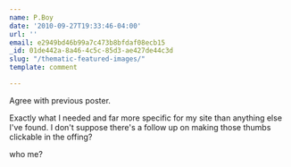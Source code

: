 ```yaml
---
name: P.Boy
date: '2010-09-27T19:33:46-04:00'
url: ''
email: e2949bd46b99a7c473b8bfdaf08ecb15
_id: 01de442a-8a46-4c5c-85d3-ae427de44c3d
slug: "/thematic-featured-images/"
template: comment

---
```


Agree with previous poster.

Exactly what I needed and far more specific for my site than anything else I've found.
I don't suppose there's a follow up on making those thumbs clickable in the offing?

who me?
